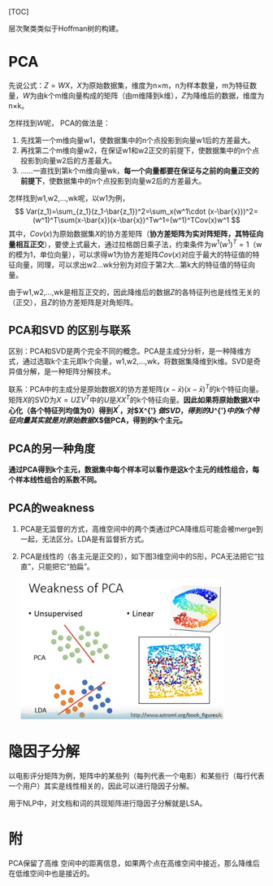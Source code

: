 [TOC]

层次聚类类似于Hoffman树的构建。

# PCA

先说公式：$Z=WX$，$X$为原始数据集，维度为n$\times$m，n为样本数量，m为特征数量，$W$为由k个m维向量构成的矩阵（由m维降到k维），$Z$为降维后的数据，维度为n$\times$k。

怎样找到$W$呢， PCA的做法是：

1. 先找第一个m维向量w1，使数据集中的n个点投影到向量w1后的方差最大。
2. 再找第二个m维向量w2，在保证w1和w2正交的前提下，使数据集中的n个点投影到向量w2后的方差最大。
3. ......一直找到第k个m维向量wk，**每一个向量都要在保证与之前的向量正交的前提下**，使数据集中的n个点投影到向量w2后的方差最大。

怎样找到w1,w2,...,wk呢，以w1为例，
$$
Var(z_1)=\sum_{z_1}(z_1-\bar{z_1})^2=\sum_x(w^1\cdot (x-\bar{x}))^2=(w^1)^T\sum(x-\bar{x})(x-\bar{x})^Tw^1=(w^1)^TCov(x)w^1
$$
其中，$Cov(x)$为原始数据集$X$的协方差矩阵（**协方差矩阵为实对阵矩阵，其特征向量相互正交**），要使上式最大，通过拉格朗日乘子法，约束条件为$w^1(w^1)^T=1$（w的模为1，单位向量），可以求得w1为协方差矩阵$Cov(x)$对应于最大的特征值的特征向量，同理，可以求出w2...wk分别为对应于第2大...第k大的特征值的特征向量。

由于w1,w2,...,wk是相互正交的，因此降维后的数据$Z$的各特征列也是线性无关的（正交），且$Z$的协方差矩阵是对角矩阵。

## PCA和SVD 的区别与联系

 区别：PCA和SVD是两个完全不同的概念。PCA是主成分分析，是一种降维方式，通过选取k个主元即k个向量，w1,w2,...,wk，将数据集降维到k维。SVD是奇异值分解，是一种矩阵分解技术。

联系：PCA中的主成分是原始数据$X$的协方差矩阵$(x-\bar{x})(x-\bar{x})^T$的k个特征向量。矩阵$X$的SVD为$X=U\Sigma V^T$中的$U$是$XX^T$的k个特征向量。**因此如果将原始数据$X$中心化（各个特征列均值为0）得到$X^{'}$，对$X^{'} $做SVD，得到的$U^{'}$中的k个特征向量其实就是对原始数据$X$做PCA，得到的k个主元。**

 ## PCA的另一种角度

**通过PCA得到k个主元，数据集中每个样本可以看作是这k个主元的线性组合，每个样本线性组合的系数不同。**

## PCA的weakness

1. PCA是无监督的方式，高维空间中的两个类通过PCA降维后可能会被merge到一起，无法区分。LDA是有监督折方式。

2. PCA是线性的（各主元是正交的），如下图3维空间中的S形，PCA无法把它“拉直”，只能把它“拍扁”。

   ![1](https://github.com/2kkkkk/Notes/blob/master/algorithm/image/pca.jpg)

# 隐因子分解

以电影评分矩阵为例，矩阵中的某些列（每列代表一个电影）和某些行（每行代表一个用户）其实是线性相关的，因此可以进行隐因子分解。

用于NLP中，对文档和词的共现矩阵进行隐因子分解就是LSA。



# 附

PCA保留了高维 空间中的距离信息，如果两个点在高维空间中接近，那么降维后在低维空间中也是接近的。